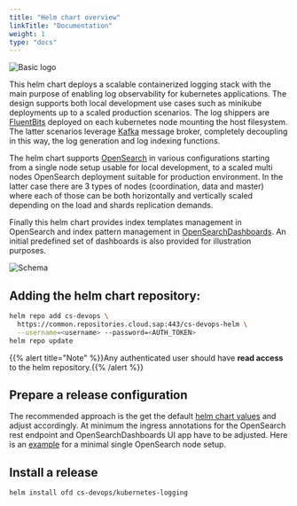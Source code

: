 ```yaml
---
title: "Helm chart overview"
linkTitle: "Documentation"
weight: 1
type: "docs"
---
```


![Basic logo](../opensearch-k8s.png)

This helm chart deploys a scalable containerized logging stack with the main purpose of enabling log observability for kubernetes applications. The design supports both local development use cases such as minikube deployments up to a scaled production scenarios. The log shippers are [FluentBits](https://fluentbit.io/) deployed on each kubernetes node mounting the host filesystem. The latter scenarios leverage [Kafka](https://kafka.apache.org/) message broker, completely decoupling in this way, the log generation and log indexing functions.

The helm chart supports [OpenSearch](https://opensearch.org/) in various configurations starting from a single node setup usable for local development, to a scaled multi nodes OpenSearch deployment suitable for production environment. In the latter case there are 3 types of nodes (coordination, data and master) where each of those can be both horizontally and vertically scaled depending on the load and shards replication demands.

Finally this helm chart provides index templates management in OpenSearch and index pattern management in [OpenSearchDashboards](https://opensearch.org/docs/latest/dashboards/index/). An initial predefined set of dashboards is also provided for illustration purposes.

![Schema](../k8s-logging-stack.jpg)

## Adding the helm chart repository:
``` bash
helm repo add cs-devops \
  https://common.repositories.cloud.sap:443/cs-devops-helm \
  --username=<username> --password=<AUTH_TOKEN>
helm repo update
```

{{% alert title="Note" %}}Any authenticated user should have **read access** to the helm repository.{{% /alert %}}

## Prepare a release configuration
The recommended approach is the get the default [helm chart values](https://github.tools.sap/cs-devops/kubernetes-logging-helm/blob/main/chart/values.yaml) and adjust accordingly.
At minimum the ingress annotations for the OpenSearch rest endpoint and OpenSearchDashboards UI app have to be adjusted. Here is an [example](https://github.tools.sap/cs-devops/kubernetes-logging-helm/blob/main/examples/single-node-setup.yaml) for a minimal single OpenSearch node setup.

## Install a release
``` bash
helm install ofd cs-devops/kubernetes-logging
````
